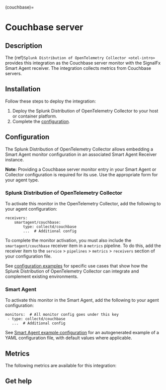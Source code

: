 (couchbase)=

# Couchbase server

<meta name="description" content="Documentation for the couchbase monitor">

## Description

The {ref}`Splunk Distribution of OpenTelemetry Collector <otel-intro>` provides this integration as the Couchbase server monitor with the SignalFx Smart Agent receiver. The integration collects metrics from Couchbase servers.

## Installation

Follow these steps to deploy the integration:

1. Deploy the Splunk Distribution of OpenTelemetry Collector to your host or container platform.
2. Complete the [configuration](https://docs.splunk.com/Observability/gdi/opentelemetry/configure-the-collector.html#otel-configuration).

## Configuration

The Splunk Distribution of OpenTelemetry Collector allows embedding a Smart Agent monitor configuration in an associated Smart Agent Receiver instance.

**Note:** Providing a Couchbase server monitor entry in your Smart Agent or Collector configuration is required for its use. Use the appropriate form for your agent type.

### Splunk Distribution of OpenTelemetry Collector

To activate this monitor in the OpenTelemetry Collector, add the following to your agent configuration:

```
receivers:
    smartagent/couchbase:
        type: collectd/couchbase
        ...  # Additional config
```

To complete the monitor activation, you must also include the `smartagent/couchbase` receiver item in a `metrics` pipeline. To do this, add the receiver item to the `service` > `pipelines` > `metrics` > `receivers` section of your configuration file.

See <a href="https://github.com/signalfx/splunk-otel-collector/tree/main/examples" target="_blank">configuration examples</a> for specific use cases that show how the Splunk Distribution of OpenTelemetry Collector can integrate and complement existing environments.

### Smart Agent

To activate this monitor in the Smart Agent, add the following to your agent configuration:

```
monitors:  # All monitor config goes under this key
 - type: collectd/couchbase
   ...  # Additional config
```

See <a href="https://docs.splunk.com/Observability/gdi/smart-agent/smart-agent-resources.html#configure-the-smart-agent" target="_blank">Smart Agent example configuration</a> for an autogenerated example of a YAML configuration file, with default values where applicable.

## Metrics

The following metrics are available for this integration:

<div class="metrics-yaml" url="https://raw.githubusercontent.com/signalfx/signalfx-agent/main/pkg/monitors/collectd/couchbase/metadata.yaml"></div>

## Get help

```{include} /_includes/troubleshooting.md
```
